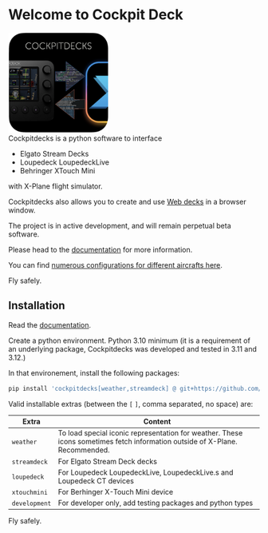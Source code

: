# Welcome to Cockpit Deck

<div float="right">
<img src="https://github.com/devleaks/cockpitdecks/raw/main/cockpitdecks/resources/icon.png" width="200" alt="Cockpitdecks icon"/>
</div>
Cockpitdecks is a python software to interface

- Elgato Stream Decks
- Loupedeck LoupedeckLive
- Behringer XTouch Mini

with X-Plane flight simulator.

Cockpitdecks also allows you to create and use [Web decks](https://devleaks.github.io/cockpitdecks-docs/Extending/Web%20Decks/) in a browser window.

The project is in active development, and will remain perpetual beta software.

Please head to the [documentation](https://devleaks.github.io/cockpitdecks-docs/) for more information.

You can find [numerous configurations for different aircrafts here](https://github.com/dlicudi/cockpitdecks-configs).

Fly safely.


## Installation

Read the [documentation](https://devleaks.github.io/cockpitdecks-docs/Installation/).

Create a python environment. Python 3.10 minimum (it is a requirement of an underlying package,
Cockpitdecks was developed and tested in 3.11 and 3.12.)

In that environement, install the following packages:

```sh
pip install 'cockpitdecks[weather,streamdeck] @ git+https://github.com/devleaks/cockpitdecks.git'
```

Valid installable extras (between the `[` `]`, comma separated, no space) are:

| Extra         | Content                                                                                                                     |
| ------------- | --------------------------------------------------------------------------------------------------------------------------- |
| `weather`     | To load special iconic representation for weather. These icons sometimes fetch information outside of X-Plane. Recommended. |
| `streamdeck`  | For Elgato Stream Deck decks                                                                                                |
| `loupedeck`   | For Loupedeck LoupedeckLive, LoupedeckLive.s and Loupedeck CT devices                                                       |
| `xtouchmini`  | For Berhinger X-Touch Mini device                                                                                           |
| `development` | For developer only, add testing packages and python types                                                                   |


Fly safely.
